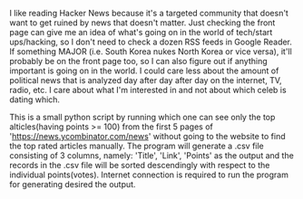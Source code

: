 I like reading Hacker News because it's a targeted community that doesn't want to get ruined by news that doesn't matter. Just checking the front page can give me an idea of what's going on in the world of tech/start ups/hacking, so I don't need to check a dozen RSS feeds in Google Reader. If something MAJOR (i.e. South Korea nukes North Korea or vice versa), it'll probably be on the front page too, so I can also figure out if anything important is going on in the world. I could care less about the amount of political news that is analyzed day after day after day on the internet, TV, radio, etc. I care about what I'm interested in and not about which celeb is dating which.

This is a small python script by running which one can see only the top alticles(having points >= 100) from the first 5 pages of 'https://news.ycombinator.com/news' without going to the website to find the top rated articles manually.
The program will generate a .csv file consisting of 3 columns, namely: 'Title', 'Link', 'Points' as the output and the records in the .csv file will be sorted descendingly with respect to the individual points(votes). Internet connection is required to run the program for generating desired the output.
